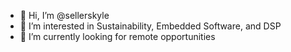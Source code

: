 - 👋 Hi, I’m @sellerskyle
- 👀 I’m interested in Sustainability, Embedded Software, and DSP
- 🌱 I’m currently looking for remote opportunities


<!---
sellerskyle/sellerskyle is a ✨ special ✨ repository because its `README.md` (this file) appears on your GitHub profile.
You can click the Preview link to take a look at your changes.
--->
